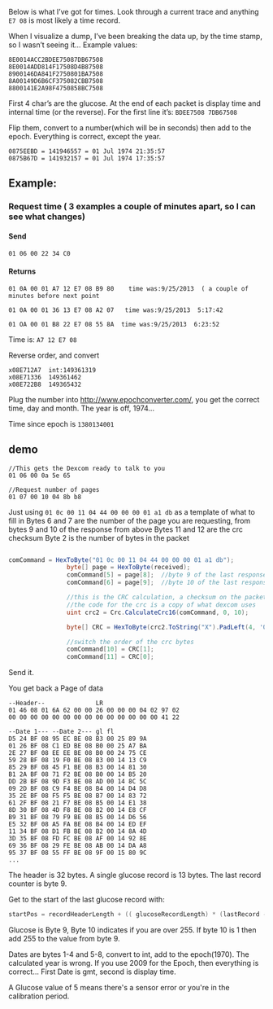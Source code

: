 Below is what I’ve got for times.
Look through a current trace and anything `E7 08` is most likely a time record.
 
When I visualize a dump, I’ve been breaking the data up, by the time stamp, so I wasn’t seeing it…
Example values:
```
8E0014ACC2BDEE75087DB67508
8E0014ADD814F17508D4B87508
8900146DA841F2750801BA7508
8A00149D6B6CF375082CBB7508
8800141E2A98F4750858BC7508
```

First 4 char’s are the glucose.  At the end of each packet is display time and internal time (or the reverse). 
For the first line it’s: `BDEE7508 7DB67508`
 
Flip them, convert to a number(which will be in seconds) then add to the epoch.
Everything is correct, except the year.

```
0875EEBD = 141946557 = 01 Jul 1974 21:35:57
0875B67D = 141932157 = 01 Jul 1974 17:35:57 
```
 
## Example:
### Request time  ( 3 examples a couple of minutes apart, so I can see what changes)
#### Send

`01 06 00 22 34 C0`

#### Returns
```
01 0A 00 01 A7 12 E7 08 B9 80    time was:9/25/2013  ( a couple of minutes before next point
 
01 0A 00 01 36 13 E7 08 A2 07   time was:9/25/2013  5:17:42   
    
01 OA 00 01 B8 22 E7 08 55 8A  time was:9/25/2013  6:23:52
```
 
Time is:
`A7 12 E7 08`

Reverse order, and convert
```
x08E712A7  int:149361319
x08E71336  149361462
x08E722B8  149365432
```

Plug the number into http://www.epochconverter.com/, you get the correct time, day and month. The year is off, 1974...

Time since epoch is `1380134001`

## demo

```
//This gets the Dexcom ready to talk to you
01 06 00 0a 5e 65

//Request number of pages
01 07 00 10 04 8b b8
```

Just using `01 0c 00 11 04 44 00 00 00 01 a1 db` as a template of what to fill in
Bytes 6 and 7 are the number of the page you are requesting, from bytes 9 and 10 of the response from above
Bytes 11 and 12 are the crc checksum
Byte 2 is the number of bytes in the packet

```csharp

comCommand = HexToByte("01 0c 00 11 04 44 00 00 00 01 a1 db");
                byte[] page = HexToByte(received);
                comCommand[5] = page[8];  //byte 9 of the last response
                comCommand[6] = page[9];  //byte 10 of the last response

                //this is the CRC calculation, a checksum on the packet you are sending
                //the code for the crc is a copy of what dexcom uses
                uint crc2 = Crc.CalculateCrc16(comCommand, 0, 10);

                byte[] CRC = HexToByte(crc2.ToString("X").PadLeft(4, '0'));

                //switch the order of the crc bytes
                comCommand[10] = CRC[1];
                comCommand[11] = CRC[0];
```

Send it.

You get back a Page of data

```
--Header--              LR
01 46 08 01 6A 62 00 00 26 00 00 00 04 02 97 02 
00 00 00 00 00 00 00 00 00 00 00 00 00 00 41 22 

--Date 1--- --Date 2--- gl fl    
D5 24 BF 08 95 EC BE 08 B3 00 25 89 9A 
01 26 BF 08 C1 ED BE 08 B0 00 25 A7 BA 
2E 27 BF 08 EE EE BE 08 B0 00 24 75 CE 
59 28 BF 08 19 F0 BE 08 B3 00 14 13 C9 
85 29 BF 08 45 F1 BE 08 B3 00 14 81 30 
B1 2A BF 08 71 F2 BE 08 B0 00 14 B5 20 
DD 2B BF 08 9D F3 BE 08 AD 00 14 8C 5C 
09 2D BF 08 C9 F4 BE 08 B4 00 14 D4 D8 
35 2E BF 08 F5 F5 BE 08 B7 00 14 83 72 
61 2F BF 08 21 F7 BE 08 B5 00 14 E1 38 
8D 30 BF 08 4D F8 BE 08 B2 00 14 E8 CF 
B9 31 BF 08 79 F9 BE 08 B5 00 14 D6 56 
E5 32 BF 08 A5 FA BE 08 B4 00 14 ED EF 
11 34 BF 08 D1 FB BE 08 B2 00 14 8A 4D 
3D 35 BF 08 FD FC BE 08 AF 00 14 92 8E 
69 36 BF 08 29 FE BE 08 AB 00 14 DA A8  
95 37 BF 08 55 FF BE 08 9F 00 15 80 9C 
...
```

The header is 32 bytes.  A single glucose record is 13 bytes. 
The last record counter is byte 9.

Get to the start of the last glucose record with:

```csharp
startPos = recordHeaderLength + (( glucoseRecordLength) * (lastRecord - 1));
```

Glucose is Byte 9, Byte 10 indicates if you are over 255.  If byte 10 is 1 then add 255 to the value from byte 9.

Dates are bytes 1-4 and 5-8,  convert to int, add to the epoch(1970).  The calculated year is wrong. 
If you use 2009 for the Epoch, then everything is correct...
First Date is gmt, second is display time.


A Glucose value of 5 means there's a sensor error or you're in the calibration period.
